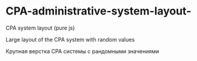 # CPA-administrative-system-layout-
CPA system layout (pure js)

Large layout of the CPA system with random values

Крупная верстка CPA системы с рандомными значениями
